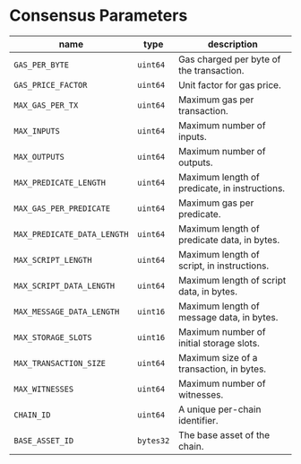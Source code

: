 # Consensus Parameters

| name                        | type      | description                                   |
|-----------------------------|-----------|-----------------------------------------------|
| `GAS_PER_BYTE`              | `uint64`  | Gas charged per byte of the transaction.      |
| `GAS_PRICE_FACTOR`          | `uint64`  | Unit factor for gas price.                    |
| `MAX_GAS_PER_TX`            | `uint64`  | Maximum gas per transaction.                  |
| `MAX_INPUTS`                | `uint64`  | Maximum number of inputs.                     |
| `MAX_OUTPUTS`               | `uint64`  | Maximum number of outputs.                    |
| `MAX_PREDICATE_LENGTH`      | `uint64`  | Maximum length of predicate, in instructions. |
| `MAX_GAS_PER_PREDICATE`     | `uint64`  | Maximum gas per predicate.                    |
| `MAX_PREDICATE_DATA_LENGTH` | `uint64`  | Maximum length of predicate data, in bytes.   |
| `MAX_SCRIPT_LENGTH`         | `uint64`  | Maximum length of script, in instructions.    |
| `MAX_SCRIPT_DATA_LENGTH`    | `uint64`  | Maximum length of script data, in bytes.      |
| `MAX_MESSAGE_DATA_LENGTH`   | `uint16`  | Maximum length of message data, in bytes.     |
| `MAX_STORAGE_SLOTS`         | `uint16`  | Maximum number of initial storage slots.      |
| `MAX_TRANSACTION_SIZE`      | `uint64`  | Maximum size of a transaction, in bytes.      |
| `MAX_WITNESSES`             | `uint64`  | Maximum number of witnesses.                  |
| `CHAIN_ID`                  | `uint64`  | A unique per-chain identifier.                |
| `BASE_ASSET_ID`             | `bytes32` | The base asset of the chain.                  |
